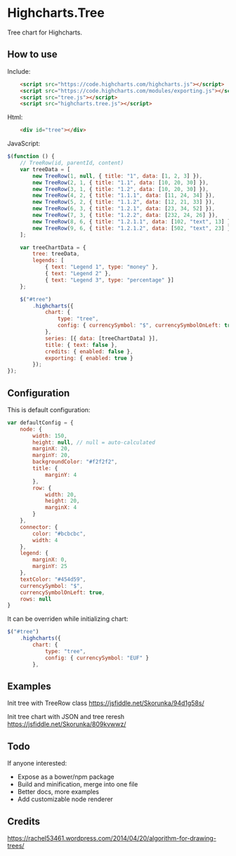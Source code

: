 # Highcharts.Tree
Tree chart for Highcharts.

## How to use

Include:
```html
	<script src="https://code.highcharts.com/highcharts.js"></script>
	<script src="https://code.highcharts.com/modules/exporting.js"></script>
    <script src="tree.js"></script>
    <script src="highcharts.tree.js"></script>
```

Html:
```html
    <div id="tree"></div>
```

JavaScript:
```javascript
$(function () {
    // TreeRow(id, parentId, content)
    var treeData = [
        new TreeRow(1, null, { title: "1", data: [1, 2, 3] }),
        new TreeRow(2, 1, { title: "1.1", data: [10, 20, 30] }),
        new TreeRow(3, 1, { title: "1.2", data: [10, 20, 30] }),
        new TreeRow(4, 2, { title: "1.1.1", data: [11, 24, 34] }),
        new TreeRow(5, 2, { title: "1.1.2", data: [12, 21, 33] }),
        new TreeRow(6, 3, { title: "1.2.1", data: [23, 34, 52] }),
        new TreeRow(7, 3, { title: "1.2.2", data: [232, 24, 26] }),
        new TreeRow(8, 6, { title: "1.2.1.1", data: [102, "text", 13] }),
        new TreeRow(9, 6, { title: "1.2.1.2", data: [502, "text", 23] })
    ];

    var treeChartData = {
        tree: treeData,
        legends: [
			{ text: "Legend 1", type: "money" },
            { text: "Legend 2" },
            { text: "Legend 3", type: "percentage" }]
    };

    $("#tree")
        .highcharts({
            chart: {
                type: "tree",
                config: { currencySymbol: "$", currencySymbolOnLeft: true }
            },
            series: [{ data: [treeChartData] }],
            title: { text: false },
            credits: { enabled: false },
            exporting: { enabled: true }
        });
});
```

## Configuration

This is default configuration:
```javascript
var defaultConfig = {
	node: {
		width: 150,
		height: null, // null = auto-calculated
		marginX: 20,
		marginY: 20,
		backgroundColor: "#f2f2f2",
		title: {
			marginY: 4
		},
		row: {
			width: 20,
			height: 20,
			marginX: 4
		}
	},
	connector: {
		color: "#bcbcbc",
		width: 4
	},
	legend: {
		marginX: 0,
		marginY: 25
	},
	textColor: "#454d59",
	currencySymbol: "$",
	currencySymbolOnLeft: true,
	rows: null
}
```

It can be overriden while initializing chart:
```javascript
$("#tree")
	.highcharts({
		chart: {
			type: "tree",
			config: { currencySymbol: "EUF" }
		},
```


## Examples
Init tree with TreeRow class
https://jsfiddle.net/Skorunka/94d1g58s/

Init tree chart with JSON and tree reresh
https://jsfiddle.net/Skorunka/809kvwwz/

## Todo
If anyone interested:

* Expose as a bower/npm package
* Build and minification, merge into one file
* Better docs, more examples
* Add customizable node renderer 

## Credits
https://rachel53461.wordpress.com/2014/04/20/algorithm-for-drawing-trees/
